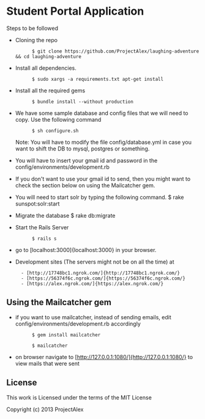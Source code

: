 Student Portal Application
==================
Steps to be followed

- Cloning the repo
    
            $ git clone https://github.com/ProjectAlex/laughing-adventure && cd laughing-adventure

- Install all dependencies. 
    
            $ sudo xargs -a requirements.txt apt-get install

- Install all the required gems
    
            $ bundle install --without production

- We have some sample database and config files that we will need to copy. Use the following command
    
            $ sh configure.sh
    
    Note: You will have to modify the file config/database.yml in case you want to shift the DB to mysql, postgres or something. 

- You will have to insert your gmail id and password in the config/environments/development.rb

- If you don't want to use your gmail id to send, then you might want to check the section below on using the Mailcatcher gem. 

- You will need to start solr by typing the following command. 
            $ rake sunspot:solr:start 

- Migrate the database
            $ rake db:migrate

- Start the Rails Server 

            $ rails s
- go to [localhost:3000]{localhost:3000} in your browser. 

- Development sites (The servers might not be on all the time) at 


        - [http://17748bc1.ngrok.com/]{http://17748bc1.ngrok.com/}
        - [https://56374f6c.ngrok.com/]{https://56374f6c.ngrok.com/}
	    - [https://alex.ngrok.com/]{https://alex.ngrok.com/}

Using the Mailcatcher gem
----------
- if you want to use mailcatcher, instead of sending emails, edit config/environments/development.rb accordingly

            $ gem install mailcatcher 
    
            $ mailcatcher
    
- on browser navigate to [http://127.0.0.1:1080/]{http://127.0.0.1:1080/} to view mails that were sent 

License
----------

This work is Licensed under the terms of the MIT License

Copyright (c) 2013 ProjectAlex
